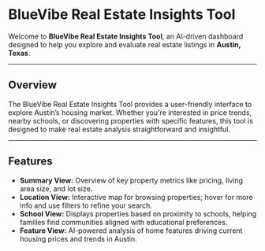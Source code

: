 # BlueVibe Real Estate Insights Tool

Welcome to **BlueVibe Real Estate Insights Tool**, an AI-driven dashboard designed to help you explore and evaluate real estate listings in **Austin, Texas**.

---

## Overview
The BlueVibe Real Estate Insights Tool provides a user-friendly interface to explore Austin’s housing market. Whether you're interested in price trends, nearby schools, or discovering properties with specific features, this tool is designed to make real estate analysis straightforward and insightful.

---

## Features
- **Summary View:** Overview of key property metrics like pricing, living area size, and lot size.
- **Location View:** Interactive map for browsing properties; hover for more info and use filters to refine your search.
- **School View:** Displays properties based on proximity to schools, helping families find communities aligned with educational preferences.
- **Feature View:** AI-powered analysis of home features driving current housing prices and trends in Austin.

